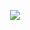 <!-- <div>
  <img height="170" align="left" src="https://github-readme-stats.vercel.app/api?username=jamacku&count_private=true&include_all_commits=true&showicons=true" />
  <img src="https://github-readme-stats.vercel.app/api/top-langs/?username=jamacku&count_private=true&langs_count=6&layout=compact" />
</div>

**jamacku/jamacku** is a ✨ _special_ ✨ repository because its `README.md` (this file) appears on your GitHub profile.

Here are some ideas to get you started:

- 🔭 I’m currently working on ...
- 🌱 I’m currently learning ...
- 👯 I’m looking to collaborate on ...
- 🤔 I’m looking for help with ...
- 💬 Ask me about ...
- 📫 How to reach me: ...
- 😄 Pronouns: ...
- ⚡ Fun fact: ...
-->

<!-- markdownlint-disable MD033 MD041 -->
<p align="center">
  <img src="https://user-images.githubusercontent.com/2879818/234783577-a4274c6b-3586-4b48-862a-86a14e37e2f6.jpg" />
</p>

